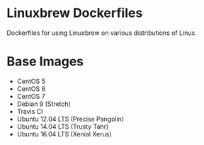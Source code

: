 # Linuxbrew Dockerfiles

Dockerfiles for using Linuxbrew on various distributions of Linux.

# Base Images

+ CentOS 5
+ CentOS 6
+ CentOS 7
+ Debian 9 (Stretch)
+ Travis CI
+ Ubuntu 12.04 LTS (Precise Pangolin)
+ Ubuntu 14.04 LTS (Trusty Tahr)
+ Ubuntu 16.04 LTS (Xenial Xerus)
